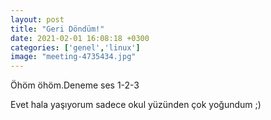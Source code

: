 ```yaml
---
layout: post
title: "Geri Döndüm!"
date: 2021-02-01 16:08:18 +0300
categories: ['genel','linux']
image: "meeting-4735434.jpg"
---
```


Öhöm öhöm.Deneme ses 1-2-3

Evet hala yaşıyorum sadece okul yüzünden çok yoğundum ;)
